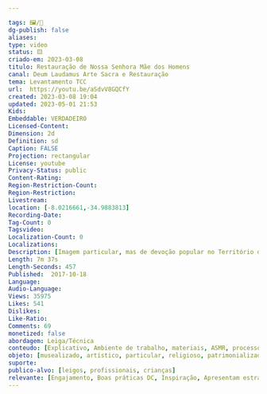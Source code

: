 ```yaml
---

tags: 🖼️/🎥️
dg-publish: false
aliases: 
type: video
status: 🟨️ 
criado-em: 2023-03-08
titulo: Restauração de Nossa Senhora Mãe dos Homens
canal: Deum Laudamus Arte Sacra e Restauração
tema: Levantamento TCC 
url:  https://youtu.be/aSdvV8GQCfY
created: 2023-03-08 19:04
updated: 2023-05-01 21:53
Kids: 
Embeddable: VERDADEIRO
Licensed-Content: 
Dimension: 2d
Definition: sd
Caption: FALSE
Projection: rectangular
License: youtube
Privacy-Status: public
Content-Rating: 
Region-Restriction-Count: 
Region-Restriction: 
Livestream: 
location: [-8.0216661,-34.9883813]
Recording-Date: 
Tag-Count: 0
Tagsvideo: 
Localization-Count: 0
Localizations: 
Description: [Imagem particular, mas de devoção popular no Território da Paroquia de São Gonçalo do Amarante, Itapissuma - PE<br>(Ao se inscrever no Canal ativem o sininho para receber novos videos)<br>Se inscreva em nosso canal!<br>Curta Nossa Pagina  facebook.com/ArteSacraeRestaucaoDeumLaudamus <br>Visitem também nosso  Site phelipemelo15.wix.com/deumlaud... e nosso Blog felipemelo15.blogspot.com.br]
Length: 7m 37s
Length-Seconds: 457
Published:  2017-10-18
Language: 
Audio-Language: 
Views: 35975
Likes: 541
Dislikes: 
Like-Ratio: 
Comments: 69
monetized: false
abordagem: Leiga/Técnica
conteudo: [Explicativo, Ambiente de trabalho, materiais, ASMR, processos]
objeto: [musealizado, artístico, particular, religioso, patrimonializado, histórico]
suporte:
publico-alvo: [leigos, profissionais, crianças]
relevante: [Engajamento, Boas práticas DC, Inspiração, Apresentam estratégias de DC, Inovações, cibercultura]
---
```

